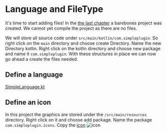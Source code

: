 # Language and FileType

It's time to start adding files! In the [the last chapter](prerequisites.md) a barebones project was created. We cannot yet compile the project as there are no files.

We will store all source code under `src/main/kotlin/com.simpleplugin`. So right click on the `main` directory and choose create Directory. Name the new Directory kotlin.
Right click on the kotlin directory and choose new package and name it `com.simpleplugin`. With these structures in place we can now go ahead a create the files needed.

## Define a language

[SimpleLanguage.kt](../src/main/kotlin/com/simpleplugin/SimpleLanguage.kt)

## Define an icon

In this project the graphics are stored under the `/src/main/resources` directory. Right click on it and choose add package. Name the package `com.simpleplugin.icons`.
Copy the [icon](../src/main/resources/com/simpleplugin/jar-gray.png) ![icon](..//src/main/resources/com/simpleplugin/jar-gray.png)
